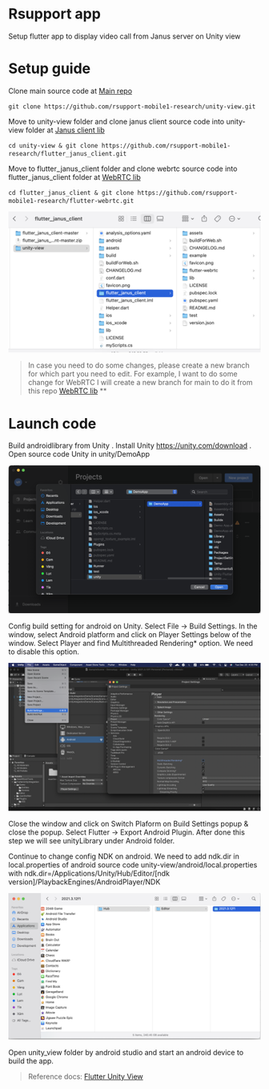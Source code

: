 # Rsupport app

Setup flutter app to display video call from Janus server on Unity view

# Setup guide

Clone main source code at [Main repo](https://github.com/rsupport-mobile1-research/unity-view)
```
git clone https://github.com/rsupport-mobile1-research/unity-view.git
```

Move to unity-view folder and clone janus client source code into unity-view folder at [Janus client lib](https://github.com/rsupport-mobile1-research/flutter_janus_client)
```
cd unity-view & git clone https://github.com/rsupport-mobile1-research/flutter_janus_client.git
```
Move to flutter_janus_client folder and clone webrtc source code into flutter_janus_client folder at [WebRTC lib](https://github.com/rsupport-mobile1-research/flutter-webrtc)

```
cd flutter_janus_client & git clone https://github.com/rsupport-mobile1-research/flutter-webrtc.git
```

![Alt text](/images/flutter_setup_guide_1.png "Guide 1")

> In case you need to do some changes, please create a new branch for which part you need to edit. For example, I want to do some change for WebRTC I will create a new branch for main to do it from this repo [WebRTC lib](https://github.com/rsupport-mobile1-research/flutter-webrtc) **


# Launch code

Build androidlibrary from Unity
. Install Unity https://unity.com/download
. Open source code Unity in unity/DemoApp

![Alt text](/images/flutter_setup_guide_2.png "Guide 2")

Config build setting for android on Unity. Select File -> Build Settings. In the window, select Android platform and click on Player Settings below of the window. Select Player and find Multithreaded Rendering* option. We need to disable this option.

![Alt text](/images/flutter_setup_guide_3.png "Guide 3")

Close the window and click on Switch Plaform on Build Settings popup & close the popup. Select Flutter -> Export Android Plugin. After done this step we will see unityLibrary under Android folder.

Continue to change config NDK on android. We need to add ndk.dir in local.properties of android source code unity-view/android/local.properties with ndk.dir=/Applications/Unity/Hub/Editor/[ndk version]/PlaybackEngines/AndroidPlayer/NDK

![Alt text](/images/flutter_setup_guide_4.png "Guide 4")

Open unity_view folder by android studio and start an android device to build the app.

> Reference docs: [Flutter Unity View](https://github.com/juicycleff/flutter-unity-view-widget)
